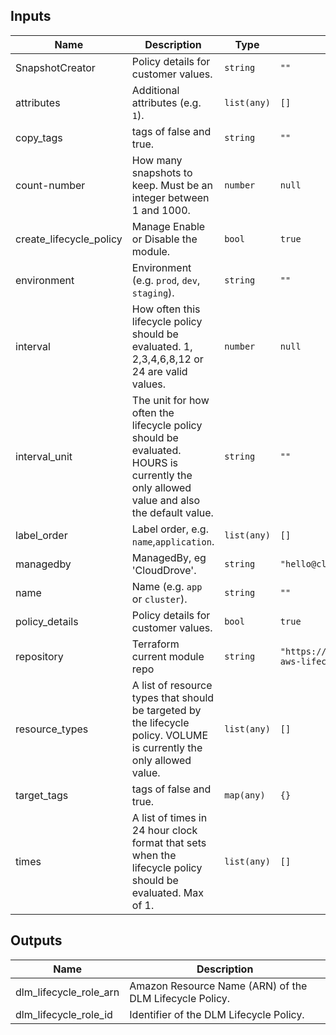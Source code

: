 ## Inputs

| Name | Description | Type | Default | Required |
|------|-------------|------|---------|:--------:|
| SnapshotCreator | Policy details for customer values. | `string` | `""` | no |
| attributes | Additional attributes (e.g. `1`). | `list(any)` | `[]` | no |
| copy\_tags | tags of false and true. | `string` | `""` | no |
| count-number | How many snapshots to keep. Must be an integer between 1 and 1000. | `number` | `null` | no |
| create\_lifecycle\_policy | Manage Enable or Disable the module. | `bool` | `true` | no |
| environment | Environment (e.g. `prod`, `dev`, `staging`). | `string` | `""` | no |
| interval | How often this lifecycle policy should be evaluated. 1, 2,3,4,6,8,12 or 24 are valid values. | `number` | `null` | no |
| interval\_unit | The unit for how often the lifecycle policy should be evaluated. HOURS is currently the only allowed value and also the default value. | `string` | `""` | no |
| label\_order | Label order, e.g. `name`,`application`. | `list(any)` | `[]` | no |
| managedby | ManagedBy, eg 'CloudDrove'. | `string` | `"hello@clouddrove.com"` | no |
| name | Name  (e.g. `app` or `cluster`). | `string` | `""` | no |
| policy\_details | Policy details for customer values. | `bool` | `true` | no |
| repository | Terraform current module repo | `string` | `"https://github.com/clouddrove/terraform-aws-lifecycle-manager"` | no |
| resource\_types | A list of resource types that should be targeted by the lifecycle policy. VOLUME is currently the only allowed value. | `list(any)` | `[]` | no |
| target\_tags | tags of false and true. | `map(any)` | `{}` | no |
| times | A list of times in 24 hour clock format that sets when the lifecycle policy should be evaluated. Max of 1. | `list(any)` | `[]` | no |

## Outputs

| Name | Description |
|------|-------------|
| dlm\_lifecycle\_role\_arn | Amazon Resource Name (ARN) of the DLM Lifecycle Policy. |
| dlm\_lifecycle\_role\_id | Identifier of the DLM Lifecycle Policy. |

